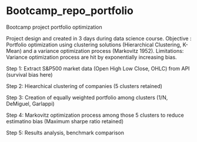 # Bootcamp_repo_portfolio
Bootcamp project portfolio optimization

Project design and created in 3 days during data science course.
Objective : Portfolio optimization using clustering solutions (Hierarchical Clustering, K-Mean) and a variance optimization process (Markovitz 1952).
Limitations: Variance optimization process are hit by exponentially increasing bias.

Step 1: Extract S&P500 market data (Open High Low Close, OHLC) from API (survival bias here)

Step 2: Hiearchical clustering of companies (5 clusters retained)

Step 3: Creation of equally weighted portfolio among clusters (1/N, DeMiguel, Garlappi)

Step 4: Markovitz optimization process among those 5 clusters to reduce estimatino bias (Maximum sharpe ratio retained)

Step 5: Results analysis, benchmark comparison
